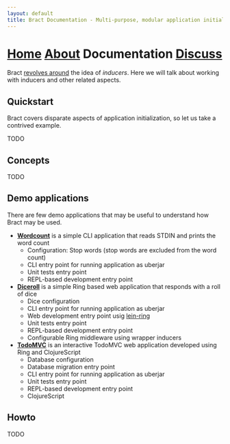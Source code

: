 ```yaml
---
layout: default
title: Bract Documentation - Multi-purpose, modular application initialization framework for Clojure
---
```


# [Home](/index.html)        [About](/about.html)        Documentation        [Discuss](/discuss.html)

Bract [revolves around](/about.html#how-it-works) the idea of _inducers_. Here we will talk about working with inducers and other related aspects.

## Quickstart

Bract covers disparate aspects of application initialization, so let us take a contrived example.

TODO

## Concepts

TODO

## Demo applications

There are few demo applications that may be useful to understand how Bract may be used.

* **[Wordcount](https://github.com/bract/bract.demo.wordcount)** is a simple CLI application that reads STDIN and prints the word count
  * Configuration: Stop words (stop words are excluded from the word count)
  * CLI entry point for running application as uberjar
  * Unit tests entry point
  * REPL-based development entry point
* **[Diceroll](https://github.com/bract/bract.demo.diceroll)** is a simple Ring based web application that responds with a roll of dice
  * Dice configuration
  * CLI entry point for running application as uberjar
  * Web development entry point usig [lein-ring](https://github.com/weavejester/lein-ring)
  * Unit tests entry point
  * REPL-based development entry point
  * Configurable Ring middleware using wrapper inducers
* **[TodoMVC](https://github.com/bract/demo.todomvc)** is an interactive TodoMVC web application developed using Ring and ClojureScript
  * Database configuration
  * Database migration entry point
  * CLI entry point for running application as uberjar
  * Unit tests entry point
  * REPL-based development entry point
  * ClojureScript


## Howto

TODO
